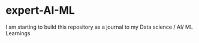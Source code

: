 # expert-AI-ML
I am starting to build this repository as a journal to my Data science / AI/ ML Learnings

